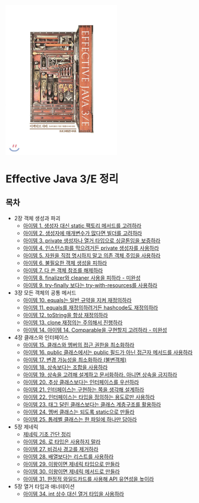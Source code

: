 <img src="image/800x0.jpeg" width="300" />



# Effective Java 3/E 정리



## 목차

* 2장 객체 생성과 파괴
  * [아이템 1. 생성자 대신 static 팩토리 메서드를 고려하라](https://github.com/binghe819/TIL/blob/master/JAVA/Effective%20Java/item01.md)
  * [아이템 2. 생성자에 매개변수가 많다면 빌더를 고려하라](https://github.com/binghe819/TIL/blob/master/JAVA/Effective%20Java/item02.md)
  * [아이템 3. private 생성자나 열거 타입으로 싱글톤임을 보증하라](https://github.com/binghe819/TIL/blob/master/JAVA/Effective%20Java/item03.md)
  * [아이템 4. 인스턴스화를 막으려거든 private 생성자를 사용하라](https://github.com/binghe819/TIL/blob/master/JAVA/Effective%20Java/item04.md)
  * [아이템 5. 자원을 직접 명시하지 말고 의존 객체 주입을 사용하라](https://github.com/binghe819/TIL/blob/master/JAVA/Effective%20Java/item05.md)
  * [아이템 6. 불필요한 객체 생성을 피하라](https://github.com/binghe819/TIL/blob/master/JAVA/Effective%20Java/item06.md)
  * [아이템 7. 다 쓴 객체 참조를 해제하라](https://github.com/binghe819/TIL/blob/master/JAVA/Effective%20Java/item07.md)
  * [아이템 8. finalizer와 cleaner 사용을 피하라 - 미완성](https://github.com/binghe819/TIL/blob/master/JAVA/Effective%20Java/item08.md)
  * [아이템 9. try-finally 보다는 try-with-resources를 사용하라](https://github.com/binghe819/TIL/blob/master/JAVA/Effective%20Java/item09.md)
* 3장 모든 객체의 공통 메서드
  * [아이템 10. equals는 일반 규약을 지켜 재정의하라](https://github.com/binghe819/TIL/blob/master/JAVA/Effective%20Java/item10.md)
  * [아이템 11. equals를 재정의하려거든 hashcode도 재정의하라](https://github.com/binghe819/TIL/blob/master/JAVA/Effective%20Java/item11.md)
  * [아이템 12. toString을 항상 재정의하라](https://github.com/binghe819/TIL/blob/master/JAVA/Effective%20Java/item12.md)
  * [아이템 13. clone 재정의는 주의해서 진행하라](https://github.com/binghe819/TIL/blob/master/JAVA/Effective%20Java/item13.md)
  * [아이템 14. 아이템 14. Comparable을 구현할지 고려하라 - 미완성](https://github.com/binghe819/TIL/blob/master/JAVA/Effective%20Java/item14.md)
* 4장 클래스와 인터페이스
  * [아이템 15. 클래스와 멤버의 접근 권한을 최소화하라](https://github.com/binghe819/TIL/blob/master/JAVA/Effective%20Java/item15.md)
  * [아이템 16. public 클래스에서는 public 필드가 아닌 접근자 메서드를 사용하라](https://github.com/binghe819/TIL/blob/master/JAVA/Effective%20Java/item16.md)
  * [아이템 17. 변경 가능성을 최소화하라 (불변객체)](https://github.com/binghe819/TIL/blob/master/JAVA/Effective%20Java/item17.md)
  * [아이템 18. 상속보다는 조합을 사용하라](https://github.com/binghe819/TIL/blob/master/JAVA/Effective%20Java/item18.md)
  * [아이템 19. 상속을 고려해 설계하고 문서화하라. 아니면 상속을 금지하라](https://github.com/binghe819/TIL/blob/master/JAVA/Effective%20Java/item19.md)
  * [아이템 20. 추상 클래스보다는 인터페이스를 우선하라](https://github.com/binghe819/TIL/blob/master/JAVA/Effective%20Java/item20.md)
  * [아이템 21. 인터페이스는 구현하는 쪽을 생각해 설계하라](https://github.com/binghe819/TIL/blob/master/JAVA/Effective%20Java/item21.md)
  * [아이템 22. 인터페이스는 타입을 정의하는 용도로만 사용하라](https://github.com/binghe819/TIL/blob/master/JAVA/Effective%20Java/item22.md)
  * [아이템 23. 태그 달린 클래스보다는 클래스 계층구조를 활용하라](https://github.com/binghe819/TIL/blob/master/JAVA/Effective%20Java/item23.md)
  * [아이템 24. 멤버 클래스는 되도록 static으로 만들라](https://github.com/binghe819/TIL/blob/master/JAVA/Effective%20Java/item24.md)
  * [아이템 25. 톱레벨 클래스는 한 파일에 하나만 담아라](https://github.com/binghe819/TIL/blob/master/JAVA/Effective%20Java/item25.md)
* 5장 제네릭
  * [제네릭 기초 간단 정리](https://github.com/binghe819/TIL/blob/master/JAVA/Effective%20Java/generic.md)
  * [아이템 26. 로 타입은 사용하지 말라](https://github.com/binghe819/TIL/blob/master/JAVA/Effective%20Java/item26.md)
  * [아이템 27. 비검사 경고를 제거하라](https://github.com/binghe819/TIL/blob/master/JAVA/Effective%20Java/item27.md)
  * [아이템 28. 배열보다는 리스트를 사용하라](https://github.com/binghe819/TIL/blob/master/JAVA/Effective%20Java/item28.md)
  * [아이템 29. 이왕이면 제네릭 타입으로 만들라](https://github.com/binghe819/TIL/blob/master/JAVA/Effective%20Java/item29.md)
  * [아이템 30. 이왕이면 제네릭 메서드로 만들라](https://github.com/binghe819/TIL/blob/master/JAVA/Effective%20Java/item30.md)
  * [아이템 31. 한정적 와일드카드를 사용해 API 유연성을 높이라](https://github.com/binghe819/TIL/blob/master/JAVA/Effective%20Java/item31.md)
* 5장 열거 타입과 애너테이션
  * [아이템 34. int 상수 대신 열거 타입을 사용하라](https://github.com/binghe819/TIL/blob/master/JAVA/Effective%20Java/item34.md)
